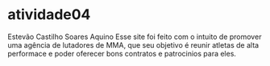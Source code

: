 # atividade04
Estevão Castilho Soares Aquino
Esse site foi feito com o intuito de promover uma agência de lutadores de MMA, que seu objetivo é reunir atletas de alta performace e poder oferecer bons contratos e patrocinios para eles.